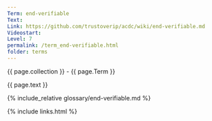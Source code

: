 ```yaml
---
Term: end-verifiable
Text: 
Link: https://github.com/trustoverip/acdc/wiki/end-verifiable.md
Videostart: 
Level: 7
permalink: /term_end-verifiable.html
folder: terms
---
```


{{ page.collection }} - {{ page.Term }}

   {{ page.text }}

{% include_relative glossary/end-verifiable.md %}

 {% include links.html %} 

